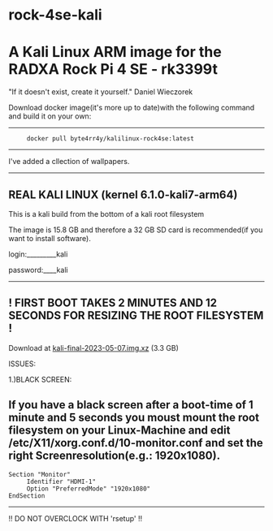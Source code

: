 # rock-4se-kali
# A Kali Linux ARM image for the RADXA Rock Pi 4 SE - rk3399t

"If it doesn't exist, create it yourself." Daniel Wieczorek


Download docker image(it's more up to date)with the following command and build it on your own:

-----------------------------------------------------------------------------------------------
         docker pull byte4rr4y/kalilinux-rock4se:latest
-----------------------------------------------------------------------------------------------

I've added a cllection of wallpapers.

----------------
REAL KALI LINUX         (kernel 6.1.0-kali7-arm64)
----------------

This is a kali build from the bottom of a kali root filesystem

The image is 15.8 GB and therefore a 32 GB SD card is recommended(if you want to install software). 


login:_________kali

password:____kali


------------------------------------------------------------------------------
! FIRST BOOT TAKES 2 MINUTES AND 12 SECONDS FOR RESIZING THE ROOT FILESYSTEM !
------------------------------------------------------------------------------

Download at <a href="https://drive.google.com/file/d/1R5yjq9kJbd6lxPB7g_EjfIm-yuXF_8nW/view?usp=sharing">kali-final-2023-05-07.img.xz</a> (3.3 GB)



ISSUES:

1.)BLACK SCREEN:

If you have a black screen after a boot-time of 1 minute and 5 seconds you moust mount the root filesystem on your Linux-Machine and edit /etc/X11/xorg.conf.d/10-monitor.conf and set the right Screenresolution(e.g.: 1920x1080).
-----------------------------------------------------
    Section "Monitor"
         Identifier "HDMI-1"
         Option "PreferredMode" "1920x1080"
    EndSection
-----------------------------------------------------



!! DO NOT OVERCLOCK WITH 'rsetup' !!
